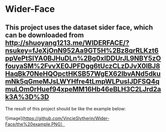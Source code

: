 # Wider-Face

## This project uses the dataset sider face, which can be downloaded from http://shuoyang1213.me/WIDERFACE/?nsukey=fJeXjOnN952Aa9GT5H%2Bz8qrRLKzt6ppVePtSIYA0BJHuDLn%2Bg0xlDDUrJL9NBY5zOfouyaSM%2FvvXE0JPFDgg6tUczCLzDJvX0lBJ8HaqBk70NeHQOpctHKSB57WgEX62IbvANd5dkumNk5qGmeMJsLWYHfre4tLmpWLPusIJDFSQ4qmuLOm0rHuef94xpeMM16Hb46eBLH3C2LJrd2ak3A%3D%3D

The result of this project should be like the example below:

![image](https://github.com/VincieSlytherin/Wider-Face/the%20example.PNG）
